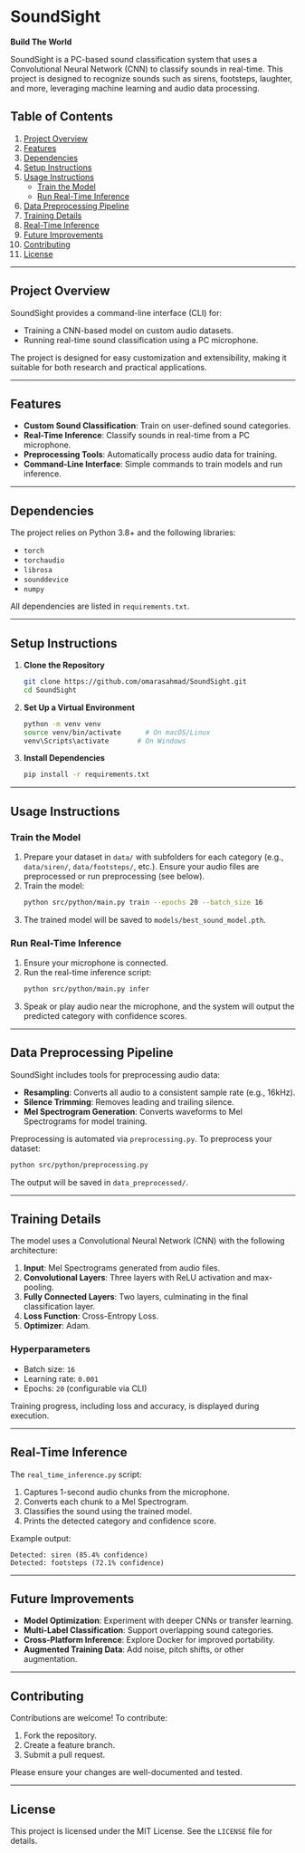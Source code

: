 # SoundSight

**Build The World**

SoundSight is a PC-based sound classification system that uses a Convolutional Neural Network (CNN) to classify sounds in real-time. This project is designed to recognize sounds such as sirens, footsteps, laughter, and more, leveraging machine learning and audio data processing.

## Table of Contents
1. [Project Overview](#project-overview)
2. [Features](#features)
3. [Dependencies](#dependencies)
4. [Setup Instructions](#setup-instructions)
5. [Usage Instructions](#usage-instructions)
   - [Train the Model](#train-the-model)
   - [Run Real-Time Inference](#run-real-time-inference)
6. [Data Preprocessing Pipeline](#data-preprocessing-pipeline)
7. [Training Details](#training-details)
8. [Real-Time Inference](#real-time-inference)
9. [Future Improvements](#future-improvements)
10. [Contributing](#contributing)
11. [License](#license)

---

## Project Overview

SoundSight provides a command-line interface (CLI) for:
- Training a CNN-based model on custom audio datasets.
- Running real-time sound classification using a PC microphone.

The project is designed for easy customization and extensibility, making it suitable for both research and practical applications.

---

## Features

- **Custom Sound Classification**: Train on user-defined sound categories.
- **Real-Time Inference**: Classify sounds in real-time from a PC microphone.
- **Preprocessing Tools**: Automatically process audio data for training.
- **Command-Line Interface**: Simple commands to train models and run inference.

---

## Dependencies

The project relies on Python 3.8+ and the following libraries:
- `torch`
- `torchaudio`
- `librosa`
- `sounddevice`
- `numpy`

All dependencies are listed in `requirements.txt`.

---

## Setup Instructions

1. **Clone the Repository**
   ```bash
   git clone https://github.com/omarasahmad/SoundSight.git
   cd SoundSight
   ```

2. **Set Up a Virtual Environment**
   ```bash
   python -m venv venv
   source venv/bin/activate      # On macOS/Linux
   venv\Scripts\activate       # On Windows
   ```

3. **Install Dependencies**
   ```bash
   pip install -r requirements.txt
   ```

---

## Usage Instructions

### Train the Model

1. Prepare your dataset in `data/` with subfolders for each category (e.g., `data/siren/`, `data/footsteps/`, etc.). Ensure your audio files are preprocessed or run preprocessing (see below).
2. Train the model:
   ```bash
   python src/python/main.py train --epochs 20 --batch_size 16
   ```
3. The trained model will be saved to `models/best_sound_model.pth`.

### Run Real-Time Inference

1. Ensure your microphone is connected.
2. Run the real-time inference script:
   ```bash
   python src/python/main.py infer
   ```
3. Speak or play audio near the microphone, and the system will output the predicted category with confidence scores.

---

## Data Preprocessing Pipeline

SoundSight includes tools for preprocessing audio data:
- **Resampling**: Converts all audio to a consistent sample rate (e.g., 16kHz).
- **Silence Trimming**: Removes leading and trailing silence.
- **Mel Spectrogram Generation**: Converts waveforms to Mel Spectrograms for model training.

Preprocessing is automated via `preprocessing.py`. To preprocess your dataset:
```bash
python src/python/preprocessing.py
```
The output will be saved in `data_preprocessed/`.

---

## Training Details

The model uses a Convolutional Neural Network (CNN) with the following architecture:
1. **Input**: Mel Spectrograms generated from audio files.
2. **Convolutional Layers**: Three layers with ReLU activation and max-pooling.
3. **Fully Connected Layers**: Two layers, culminating in the final classification layer.
4. **Loss Function**: Cross-Entropy Loss.
5. **Optimizer**: Adam.

### Hyperparameters
- Batch size: `16`
- Learning rate: `0.001`
- Epochs: `20` (configurable via CLI)

Training progress, including loss and accuracy, is displayed during execution.

---

## Real-Time Inference

The `real_time_inference.py` script:
1. Captures 1-second audio chunks from the microphone.
2. Converts each chunk to a Mel Spectrogram.
3. Classifies the sound using the trained model.
4. Prints the detected category and confidence score.

Example output:
```
Detected: siren (85.4% confidence)
Detected: footsteps (72.1% confidence)
```

---

## Future Improvements

- **Model Optimization**: Experiment with deeper CNNs or transfer learning.
- **Multi-Label Classification**: Support overlapping sound categories.
- **Cross-Platform Inference**: Explore Docker for improved portability.
- **Augmented Training Data**: Add noise, pitch shifts, or other augmentation.

---

## Contributing

Contributions are welcome! To contribute:
1. Fork the repository.
2. Create a feature branch.
3. Submit a pull request.

Please ensure your changes are well-documented and tested.

---

## License

This project is licensed under the MIT License. See the `LICENSE` file for details.
